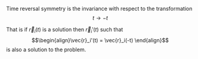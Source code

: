 Time reversal symmetry is the invariance with respect to the transformation 
$$ t \rightarrow -t$$

That is if $\vec{r}_i(t)$ is a solution then $\vec{r}_i'(t)$ such that
$$\begin{align}\vec{r}_i'(t) = \vec{r}_i(-t)  \end{align}$$
is also a solution to the problem.